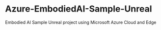 # Azure-EmbodiedAI-Sample-Unreal
Embodied AI Sample Unreal project using Microsoft Azure Cloud and Edge
